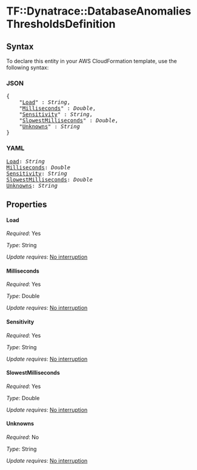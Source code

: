 # TF::Dynatrace::DatabaseAnomalies ThresholdsDefinition

## Syntax

To declare this entity in your AWS CloudFormation template, use the following syntax:

### JSON

<pre>
{
    "<a href="#load" title="Load">Load</a>" : <i>String</i>,
    "<a href="#milliseconds" title="Milliseconds">Milliseconds</a>" : <i>Double</i>,
    "<a href="#sensitivity" title="Sensitivity">Sensitivity</a>" : <i>String</i>,
    "<a href="#slowestmilliseconds" title="SlowestMilliseconds">SlowestMilliseconds</a>" : <i>Double</i>,
    "<a href="#unknowns" title="Unknowns">Unknowns</a>" : <i>String</i>
}
</pre>

### YAML

<pre>
<a href="#load" title="Load">Load</a>: <i>String</i>
<a href="#milliseconds" title="Milliseconds">Milliseconds</a>: <i>Double</i>
<a href="#sensitivity" title="Sensitivity">Sensitivity</a>: <i>String</i>
<a href="#slowestmilliseconds" title="SlowestMilliseconds">SlowestMilliseconds</a>: <i>Double</i>
<a href="#unknowns" title="Unknowns">Unknowns</a>: <i>String</i>
</pre>

## Properties

#### Load

_Required_: Yes

_Type_: String

_Update requires_: [No interruption](https://docs.aws.amazon.com/AWSCloudFormation/latest/UserGuide/using-cfn-updating-stacks-update-behaviors.html#update-no-interrupt)

#### Milliseconds

_Required_: Yes

_Type_: Double

_Update requires_: [No interruption](https://docs.aws.amazon.com/AWSCloudFormation/latest/UserGuide/using-cfn-updating-stacks-update-behaviors.html#update-no-interrupt)

#### Sensitivity

_Required_: Yes

_Type_: String

_Update requires_: [No interruption](https://docs.aws.amazon.com/AWSCloudFormation/latest/UserGuide/using-cfn-updating-stacks-update-behaviors.html#update-no-interrupt)

#### SlowestMilliseconds

_Required_: Yes

_Type_: Double

_Update requires_: [No interruption](https://docs.aws.amazon.com/AWSCloudFormation/latest/UserGuide/using-cfn-updating-stacks-update-behaviors.html#update-no-interrupt)

#### Unknowns

_Required_: No

_Type_: String

_Update requires_: [No interruption](https://docs.aws.amazon.com/AWSCloudFormation/latest/UserGuide/using-cfn-updating-stacks-update-behaviors.html#update-no-interrupt)

